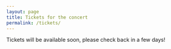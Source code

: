 ```yaml
---
layout: page
title: Tickets for the concert
permalink: /tickets/
---
```

Tickets will be available soon, please check back in a few days!
